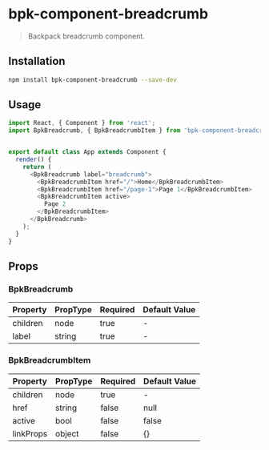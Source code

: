 # bpk-component-breadcrumb

> Backpack breadcrumb component.

## Installation

```sh
npm install bpk-component-breadcrumb --save-dev
```

## Usage
```js
import React, { Component } from 'react';
import BpkBreadcrumb, { BpkBreadcrumbItem } from 'bpk-component-breadcrumb';


export default class App extends Component {
  render() {
    return (
      <BpkBreadcrumb label="breadcrumb">
        <BpkBreadcrumbItem href="/">Home</BpkBreadcrumbItem>
        <BpkBreadcrumbItem href="/page-1">Page 1</BpkBreadcrumbItem>
        <BpkBreadcrumbItem active>
          Page 2
        </BpkBreadcrumbItem>
      </BpkBreadcrumb>
    );
  }
}

```
## Props

### BpkBreadcrumb

| Property           | PropType | Required | Default Value |
| ------------------ | -------- | -------- | ------------- |
| children           | node     | true     | -             |
| label              | string   | true     | -             |


### BpkBreadcrumbItem

| Property           | PropType                   | Required | Default Value |
| ------------------ | -------------------------- | -------- | ------------- |
| children           | node                       | true     | -             |
| href               | string                     | false    | null          |
| active             | bool                       | false    | false         |
| linkProps          | object                     | false    | {}            |

